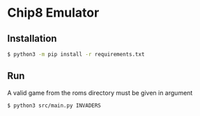 # Chip8 Emulator

## Installation

```bash
$ python3 -m pip install -r requirements.txt
```

## Run

A valid game from the roms directory must be given in argument

```bash
$ python3 src/main.py INVADERS
```
